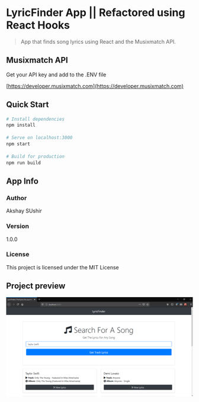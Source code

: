 # LyricFinder App || Refactored using React Hooks

> App that finds song lyrics using React and the Musixmatch API.

## Musixmatch API

Get your API key and add to the .ENV file

[https://developer.musixmatch.com](https://developer.musixmatch.com)

## Quick Start

```bash
# Install dependencies
npm install

# Serve on localhost:3000
npm start

# Build for production
npm run build
```

## App Info

### Author

Akshay SUshir

### Version

1.0.0

### License

This project is licensed under the MIT License

## Project preview
![imageofproject](https://github.com/axaysushir/react_lyrics_search_app/blob/master/Picture5.png)
